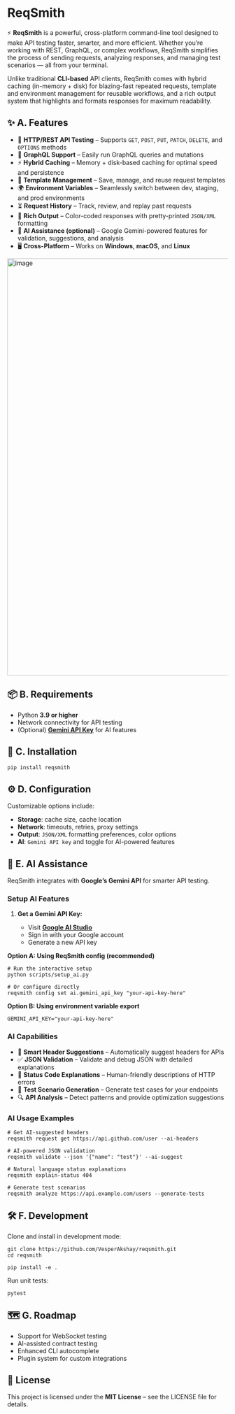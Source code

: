 # ReqSmith


⚡ **ReqSmith** is a powerful, cross-platform command-line tool designed to make API testing faster, smarter, and more efficient. Whether you’re working with REST, GraphQL, or complex workflows, ReqSmith simplifies the process of sending requests, analyzing responses, and managing test scenarios — all from your terminal.

Unlike traditional **CLI-based** API clients, ReqSmith comes with hybrid caching (in-memory + disk) for blazing-fast repeated requests, template and environment management for reusable workflows, and a rich output system that highlights and formats responses for maximum readability.

✨ A. Features
----------

*   🔗 **HTTP/REST API Testing** – Supports `GET`, `POST`, `PUT`, `PATCH`, `DELETE`, and `OPTIONS` methods
*   🧩 **GraphQL Support** – Easily run GraphQL queries and mutations
*   ⚡ **Hybrid Caching** – Memory + disk-based caching for optimal speed and persistence
*   📝 **Template Management** – Save, manage, and reuse request templates
*   🌍 **Environment Variables** – Seamlessly switch between dev, staging, and prod environments
*   ⏳ **Request History** – Track, review, and replay past requests
*   🎨 **Rich Output** – Color-coded responses with pretty-printed `JSON/XML` formatting
*   🤖 **AI Assistance (optional)** – Google Gemini-powered features for validation, suggestions, and analysis
*   🖥️ **Cross-Platform** – Works on **Windows**, **macOS**, and **Linux**



<img width="1879" height="954" alt="image" src="https://github.com/user-attachments/assets/ea8041b5-eabe-4159-b263-edcbdda6dafc" />


📦 B. Requirements
---------------

*   Python **3.9 or higher**
*   Network connectivity for API testing
*   (Optional) [**Gemini API Key**](https://aistudio.google.com/app/api-keys) for AI features
    

🚀 C. Installation
---------------
```   
pip install reqsmith
```


⚙️ D. Configuration
----------------

Customizable options include:

*   **Storage**: cache size, cache location
*   **Network**: timeouts, retries, proxy settings
*   **Output**: `JSON/XML` formatting preferences, color options
*   **AI**: `Gemini API key` and toggle for AI-powered features
    

🤖 E. AI Assistance
----------------

ReqSmith integrates with **Google’s Gemini API** for smarter API testing.

### Setup AI Features

1.  **Get a Gemini API Key:**
    
    *   Visit [**Google AI Studio**](https://aistudio.google.com/app/api-keys)
    *   Sign in with your Google account
    *   Generate a new API key
        
**Option A: Using ReqSmith config (recommended)** 
```
# Run the interactive setup
python scripts/setup_ai.py

# Or configure directly
reqsmith config set ai.gemini_api_key "your-api-key-here"
```
**Option B: Using environment variable export** 
```
GEMINI_API_KEY="your-api-key-here"
```
    
    

### AI Capabilities

*   🔑 **Smart Header Suggestions** – Automatically suggest headers for APIs
*   ✅ **JSON Validation** – Validate and debug JSON with detailed explanations
*   📖 **Status Code Explanations** – Human-friendly descriptions of HTTP errors
*   🧪 **Test Scenario Generation** – Generate test cases for your endpoints
*   🔍 **API Analysis** – Detect patterns and provide optimization suggestions
    

### AI Usage Examples

```
# Get AI-suggested headers
reqsmith request get https://api.github.com/user --ai-headers

# AI-powered JSON validation
reqsmith validate --json '{"name": "test"}' --ai-suggest

# Natural language status explanations
reqsmith explain-status 404

# Generate test scenarios
reqsmith analyze https://api.example.com/users --generate-tests
```

🛠️ F. Development
---------------

Clone and install in development mode:
```
git clone https://github.com/VesperAkshay/reqsmith.git  
cd reqsmith  
```
```
pip install -e .
```

Run unit tests:
```
pytest
```


🗺️ G. Roadmap
-----------

*   Support for WebSocket testing
*   AI-assisted contract testing
*   Enhanced CLI autocomplete
*   Plugin system for custom integrations
    

📄 License
----------

This project is licensed under the **MIT License** – see the LICENSE file for details.

